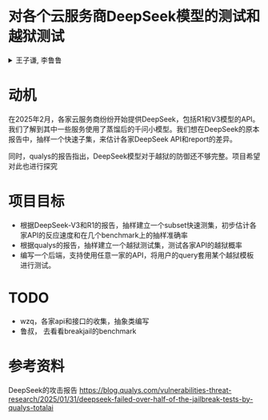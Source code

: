 # 对各个云服务商DeepSeek模型的测试和越狱测试

<details>
    <summary> 王子谦, 李鲁鲁</summary>
    项目由李鲁鲁发起，代码部分主要由王子谦完成。
</details>

# 动机

在2025年2月，各家云服务商纷纷开始提供DeepSeek，包括R1和V3模型的API。我们了解到其中一些服务使用了蒸馏后的千问小模型。我们想在DeepSeek的原本报告中，抽样一个快速子集，来估计各家DeepSeek API和report的差异。

同时，qualys的报告指出，DeepSeek模型对于越狱的防御还不够完整。项目希望对此也进行探究

# 项目目标

- 根据DeepSeek-V3和R1的报告，抽样建立一个subset快速测集，初步估计各家API的反应速度和在几个benchmark上的抽样准确率
- 根据qualys的报告，抽样建立一个越狱测试集，测试各家API的越狱概率
- 编写一个后端，支持使用任意一家的API，将用户的query套用某个越狱模板进行测试。

# TODO

- wzq，各家api和接口的收集，抽象类编写
- 鲁叔， 去看看breakjail的benchmark

# 参考资料

DeepSeek的攻击报告
https://blog.qualys.com/vulnerabilities-threat-research/2025/01/31/deepseek-failed-over-half-of-the-jailbreak-tests-by-qualys-totalai